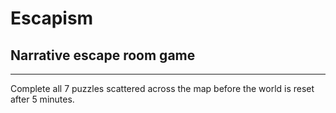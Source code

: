<h1>Escapism</h1>
<h2>Narrative escape room game</h2>
<hr/>
Complete all 7 puzzles scattered across the map before the world is reset after 5 minutes.
